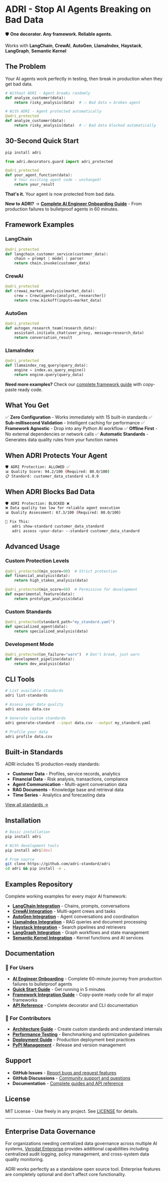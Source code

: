 # ADRI - Stop AI Agents Breaking on Bad Data

🛡️ **One decorator. Any framework. Reliable agents.**

Works with **LangChain**, **CrewAI**, **AutoGen**, **LlamaIndex**, **Haystack**, **LangGraph**, **Semantic Kernel**

## The Problem

Your AI agents work perfectly in testing, then break in production when they get bad data.

```python
# Without ADRI - Agent breaks randomly
def analyze_customer(data):
    return risky_analysis(data)  # 💥 Bad data = broken agent
```

```python
# With ADRI - Agent protected automatically
@adri_protected
def analyze_customer(data):
    return risky_analysis(data)  # ✅ Bad data blocked automatically
```

## 30-Second Quick Start

```bash
pip install adri
```

```python
from adri.decorators.guard import adri_protected

@adri_protected
def your_agent_function(data):
    # Your existing agent code - unchanged!
    return your_result
```

**That's it.** Your agent is now protected from bad data.

**New to ADRI?** → [**Complete AI Engineer Onboarding Guide**](https://adri-standard.github.io/adri/ai-engineer-onboarding) - From production failures to bulletproof agents in 60 minutes.

## Framework Examples

### LangChain
```python
@adri_protected
def langchain_customer_service(customer_data):
    chain = prompt | model | parser
    return chain.invoke(customer_data)
```

### CrewAI
```python
@adri_protected
def crewai_market_analysis(market_data):
    crew = Crew(agents=[analyst, researcher])
    return crew.kickoff(inputs=market_data)
```

### AutoGen
```python
@adri_protected
def autogen_research_team(research_data):
    assistant.initiate_chat(user_proxy, message=research_data)
    return conversation_result
```

### LlamaIndex
```python
@adri_protected
def llamaindex_rag_query(query_data):
    engine = index.as_query_engine()
    return engine.query(query_data)
```

**Need more examples?** Check our [complete framework guide](https://adri-standard.github.io/adri/frameworks) with copy-paste ready code.

## What You Get

✅ **Zero Configuration** - Works immediately with 15 built-in standards
✅ **Sub-millisecond Validation** - Intelligent caching for performance
✅ **Framework Agnostic** - Drop into any Python AI workflow
✅ **Offline First** - No external dependencies or network calls
✅ **Automatic Standards** - Generates data quality rules from your function names

## When ADRI Protects Your Agent

```bash
🛡️ ADRI Protection: ALLOWED ✅
📊 Quality Score: 94.2/100 (Required: 80.0/100)
📋 Standard: customer_data_standard v1.0.0
```

## When ADRI Blocks Bad Data

```bash
🛡️ ADRI Protection: BLOCKED ❌
❌ Data quality too low for reliable agent execution
📊 Quality Assessment: 67.3/100 (Required: 80.0/100)

🔧 Fix This:
   adri show-standard customer_data_standard
   adri assess <your-data> --standard customer_data_standard
```

## Advanced Usage

### Custom Protection Levels
```python
@adri_protected(min_score=90)  # Strict protection
def financial_analysis(data):
    return high_stakes_analysis(data)

@adri_protected(min_score=60)  # Permissive for development
def experimental_feature(data):
    return prototype_analysis(data)
```

### Custom Standards
```python
@adri_protected(standard_path="my_standard.yaml")
def specialized_agent(data):
    return specialized_analysis(data)
```

### Development Mode
```python
@adri_protected(on_failure="warn")  # Don't break, just warn
def development_pipeline(data):
    return dev_analysis(data)
```

## CLI Tools

```bash
# List available standards
adri list-standards

# Assess your data quality
adri assess data.csv

# Generate custom standards
adri generate-standard --input data.csv --output my_standard.yaml

# Profile your data
adri profile data.csv
```

## Built-in Standards

ADRI includes 15 production-ready standards:

- **Customer Data** - Profiles, service records, analytics
- **Financial Data** - Risk analysis, transactions, compliance
- **Agent Communication** - Multi-agent conversation data
- **RAG Documents** - Knowledge base and retrieval data
- **Time Series** - Analytics and forecasting data

[View all standards →](adri-validator/adri/standards/bundled/)

## Installation

```bash
# Basic installation
pip install adri

# With development tools
pip install adri[dev]

# From source
git clone https://github.com/adri-standard/adri
cd adri && pip install -e .
```

## Examples Repository

Complete working examples for every major AI framework:

- **[LangChain Integration](https://adri-standard.github.io/adri/frameworks#langchain)** - Chains, prompts, conversations
- **[CrewAI Integration](https://adri-standard.github.io/adri/frameworks#crewai)** - Multi-agent crews and tasks
- **[AutoGen Integration](https://adri-standard.github.io/adri/frameworks#autogen)** - Agent conversations and coordination
- **[LlamaIndex Integration](https://adri-standard.github.io/adri/frameworks#llamaindex)** - RAG queries and document processing
- **[Haystack Integration](https://adri-standard.github.io/adri/frameworks#haystack)** - Search pipelines and retrievers
- **[LangGraph Integration](https://adri-standard.github.io/adri/frameworks#langgraph)** - Graph workflows and state management
- **[Semantic Kernel Integration](https://adri-standard.github.io/adri/frameworks#semantic-kernel)** - Kernel functions and AI services

## Documentation

### 👤 For Users
- **[AI Engineer Onboarding](https://adri-standard.github.io/adri/ai-engineer-onboarding)** - Complete 60-minute journey from production failures to bulletproof agents
- **[Quick Start Guide](https://adri-standard.github.io/adri/quick-start)** - Get running in 5 minutes
- **[Framework Integration Guide](https://adri-standard.github.io/adri/frameworks)** - Copy-paste ready code for all major frameworks
- **[API Reference](https://adri-standard.github.io/adri/API_REFERENCE)** - Complete decorator and CLI documentation

### 🔧 For Contributors
- **[Architecture Guide](https://adri-standard.github.io/adri/CONTRIBUTOR_DOCS/STANDALONE_ARCHITECTURE)** - Create custom standards and understand internals
- **[Performance Testing](https://adri-standard.github.io/adri/CONTRIBUTOR_DOCS/PERFORMANCE_TESTING)** - Benchmarking and optimization guidelines
- **[Deployment Guide](https://adri-standard.github.io/adri/CONTRIBUTOR_DOCS/DEPLOYMENT_GUIDE)** - Production deployment best practices
- **[PyPI Management](https://adri-standard.github.io/adri/CONTRIBUTOR_DOCS/PYPI_FIRST_VERSION_MANAGEMENT)** - Release and version management

## Support

- **GitHub Issues** - [Report bugs and request features](https://github.com/adri-standard/adri/issues)
- **GitHub Discussions** - [Community support and questions](https://github.com/adri-standard/adri/discussions)
- **Documentation** - [Complete guides and API reference](https://github.com/adri-standard/adri/blob/main/README.md)

## License

MIT License - Use freely in any project. See [LICENSE](LICENSE) for details.

---

## Enterprise Data Governance

For organizations needing centralized data governance across multiple AI systems, [Verodat Enterprise](https://verodat.com/adri-enterprise) provides additional capabilities including centralized audit logging, policy management, and cross-system data quality monitoring.

ADRI works perfectly as a standalone open source tool. Enterprise features are completely optional and don't affect core functionality.
